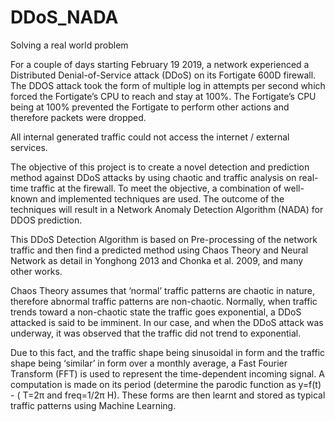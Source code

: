 # DDoS_NADA
Solving a real world problem

For a couple of days starting February 19 2019, a network experienced a Distributed Denial-of-Service attack (DDoS) on its Fortigate 600D 
firewall. The DDOS attack took the form of multiple log in attempts per second which forced the Fortigate’s CPU to reach and stay at 100%.
The Fortigate’s CPU being at 100% prevented the Fortigate to perform other actions and therefore packets were dropped. 

All internal generated traffic could not access the internet / external services.

The objective of this project is to create a novel detection and prediction method against DDoS attacks by using chaotic and traffic analysis on real-time traffic at the firewall. To meet the objective, a combination of well-known and implemented techniques are used. The outcome of the techniques will result in a Network Anomaly Detection Algorithm (NADA) for DDOS prediction.

This DDoS Detection Algorithm is based on Pre-processing of the network traffic and then find a predicted method using Chaos Theory and Neural Network as detail in Yonghong 2013 and Chonka et al. 2009, and many other works. 

Chaos Theory assumes that ‘normal’ traffic patterns are chaotic in nature, therefore abnormal traffic patterns are non-chaotic. Normally, when traffic trends toward a non-chaotic state the traffic goes exponential, a DDoS attacked is said to be imminent. In our case, and when the DDoS attack was underway, it was observed that the traffic did not trend to exponential. 

Due to this fact, and the traffic shape being sinusoidal in form and the traffic shape being ‘similar’ in form over a monthly average, a Fast Fourier Transform (FFT) is used to represent the time-dependent incoming signal. A computation is made on its period (determine the parodic function as y=f(t) - ( T=2π and freq=1/2π H). These forms are then learnt and stored as typical traffic patterns using Machine Learning.  
